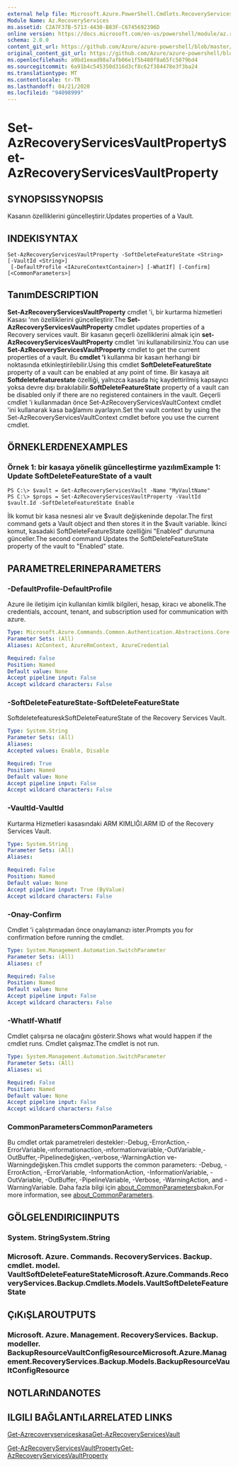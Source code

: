 ```yaml
---
external help file: Microsoft.Azure.PowerShell.Cmdlets.RecoveryServices.Backup.dll-Help.xml
Module Name: Az.RecoveryServices
ms.assetid: C2A7F37B-5713-4430-B83F-C6745692396D
online version: https://docs.microsoft.com/en-us/powershell/module/az.recoveryservices/set-azrecoveryservicesvaultproperty
schema: 2.0.0
content_git_url: https://github.com/Azure/azure-powershell/blob/master/src/RecoveryServices/RecoveryServices/help/Set-AzRecoveryServicesVaultProperty.md
original_content_git_url: https://github.com/Azure/azure-powershell/blob/master/src/RecoveryServices/RecoveryServices/help/Set-AzRecoveryServicesVaultProperty.md
ms.openlocfilehash: a9bd1eead98a7afb06e1f5b480f8a65fc5079bd4
ms.sourcegitcommit: 6a91b4c545350d316d3cf8c62f384478e3f3ba24
ms.translationtype: MT
ms.contentlocale: tr-TR
ms.lasthandoff: 04/21/2020
ms.locfileid: "94098999"
---
```

# <span data-ttu-id="83789-101">Set-AzRecoveryServicesVaultProperty</span><span class="sxs-lookup"><span data-stu-id="83789-101">Set-AzRecoveryServicesVaultProperty</span></span>

## <span data-ttu-id="83789-102">SYNOPSIS</span><span class="sxs-lookup"><span data-stu-id="83789-102">SYNOPSIS</span></span>
<span data-ttu-id="83789-103">Kasanın özelliklerini güncelleştirir.</span><span class="sxs-lookup"><span data-stu-id="83789-103">Updates properties of a Vault.</span></span>

## <span data-ttu-id="83789-104">INDEKI</span><span class="sxs-lookup"><span data-stu-id="83789-104">SYNTAX</span></span>

```
Set-AzRecoveryServicesVaultProperty -SoftDeleteFeatureState <String> [-VaultId <String>]
 [-DefaultProfile <IAzureContextContainer>] [-WhatIf] [-Confirm] [<CommonParameters>]
```

## <span data-ttu-id="83789-105">Tanım</span><span class="sxs-lookup"><span data-stu-id="83789-105">DESCRIPTION</span></span>
<span data-ttu-id="83789-106">**Set-AzRecoveryServicesVaultProperty** cmdlet 'i, bir kurtarma hizmetleri Kasası 'nın özelliklerini güncelleştirir.</span><span class="sxs-lookup"><span data-stu-id="83789-106">The **Set-AzRecoveryServicesVaultProperty** cmdlet updates properties of a Recovery services vault.</span></span>
<span data-ttu-id="83789-107">Bir kasanın geçerli özelliklerini almak için **set-AzRecoveryServicesVaultProperty** cmdlet 'ini kullanabilirsiniz.</span><span class="sxs-lookup"><span data-stu-id="83789-107">You can use **Set-AzRecoveryServicesVaultProperty** cmdlet to get the current properties of a vault.</span></span>
<span data-ttu-id="83789-108">Bu **cmdlet 'i** kullanma bir kasaın herhangi bir noktasında etkinleştirilebilir.</span><span class="sxs-lookup"><span data-stu-id="83789-108">Using this cmdlet **SoftDeleteFeatureState** property of a vault can be enabled at any point of time.</span></span>
<span data-ttu-id="83789-109">Bir kasaya ait **Softdeletefeaturestate** özelliği, yalnızca kasada hiç kaydettirilmiş kapsayıcı yoksa devre dışı bırakılabilir.</span><span class="sxs-lookup"><span data-stu-id="83789-109">**SoftDeleteFeatureState** property of a vault can be disabled only if there are no registered containers in the vault.</span></span>
<span data-ttu-id="83789-110">Geçerli cmdlet 'i kullanmadan önce Set-AzRecoveryServicesVaultContext cmdlet 'ini kullanarak kasa bağlamını ayarlayın.</span><span class="sxs-lookup"><span data-stu-id="83789-110">Set the vault context by using the Set-AzRecoveryServicesVaultContext cmdlet before you use the current cmdlet.</span></span>

## <span data-ttu-id="83789-111">ÖRNEKLERDEN</span><span class="sxs-lookup"><span data-stu-id="83789-111">EXAMPLES</span></span>

### <span data-ttu-id="83789-112">Örnek 1: bir kasaya yönelik güncelleştirme yazılım</span><span class="sxs-lookup"><span data-stu-id="83789-112">Example 1: Update SoftDeleteFeatureState of a vault</span></span>
```
PS C:\> $vault = Get-AzRecoveryServicesVault -Name "MyVaultName"
PS C:\> $props = Set-AzRecoveryServicesVaultProperty -VaultId $vault.Id -SoftDeleteFeatureState Enable
```

<span data-ttu-id="83789-113">İlk komut bir kasa nesnesi alır ve $vault değişkeninde depolar.</span><span class="sxs-lookup"><span data-stu-id="83789-113">The first command gets a Vault object and then stores it in the $vault variable.</span></span>
<span data-ttu-id="83789-114">İkinci komut, kasadaki SoftDeleteFeatureState özelliğini "Enabled" durumuna günceller.</span><span class="sxs-lookup"><span data-stu-id="83789-114">The second command Updates the SoftDeleteFeatureState property of the vault to "Enabled" state.</span></span>

## <span data-ttu-id="83789-115">PARAMETRELERINE</span><span class="sxs-lookup"><span data-stu-id="83789-115">PARAMETERS</span></span>

### <span data-ttu-id="83789-116">-DefaultProfile</span><span class="sxs-lookup"><span data-stu-id="83789-116">-DefaultProfile</span></span>
<span data-ttu-id="83789-117">Azure ile iletişim için kullanılan kimlik bilgileri, hesap, kiracı ve abonelik.</span><span class="sxs-lookup"><span data-stu-id="83789-117">The credentials, account, tenant, and subscription used for communication with azure.</span></span>

```yaml
Type: Microsoft.Azure.Commands.Common.Authentication.Abstractions.Core.IAzureContextContainer
Parameter Sets: (All)
Aliases: AzContext, AzureRmContext, AzureCredential

Required: False
Position: Named
Default value: None
Accept pipeline input: False
Accept wildcard characters: False
```

### <span data-ttu-id="83789-118">-SoftDeleteFeatureState</span><span class="sxs-lookup"><span data-stu-id="83789-118">-SoftDeleteFeatureState</span></span>
<span data-ttu-id="83789-119">Softdeletefeaturesk</span><span class="sxs-lookup"><span data-stu-id="83789-119">SoftDeleteFeatureState of the Recovery Services Vault.</span></span>

```yaml
Type: System.String
Parameter Sets: (All)
Aliases:
Accepted values: Enable, Disable

Required: True
Position: Named
Default value: None
Accept pipeline input: False
Accept wildcard characters: False
```

### <span data-ttu-id="83789-120">-VaultId</span><span class="sxs-lookup"><span data-stu-id="83789-120">-VaultId</span></span>
<span data-ttu-id="83789-121">Kurtarma Hizmetleri kasasındaki ARM KIMLIĞI.</span><span class="sxs-lookup"><span data-stu-id="83789-121">ARM ID of the Recovery Services Vault.</span></span>

```yaml
Type: System.String
Parameter Sets: (All)
Aliases:

Required: False
Position: Named
Default value: None
Accept pipeline input: True (ByValue)
Accept wildcard characters: False
```

### <span data-ttu-id="83789-122">-Onay</span><span class="sxs-lookup"><span data-stu-id="83789-122">-Confirm</span></span>
<span data-ttu-id="83789-123">Cmdlet 'i çalıştırmadan önce onaylamanızı ister.</span><span class="sxs-lookup"><span data-stu-id="83789-123">Prompts you for confirmation before running the cmdlet.</span></span>

```yaml
Type: System.Management.Automation.SwitchParameter
Parameter Sets: (All)
Aliases: cf

Required: False
Position: Named
Default value: None
Accept pipeline input: False
Accept wildcard characters: False
```

### <span data-ttu-id="83789-124">-WhatIf</span><span class="sxs-lookup"><span data-stu-id="83789-124">-WhatIf</span></span>
<span data-ttu-id="83789-125">Cmdlet çalışırsa ne olacağını gösterir.</span><span class="sxs-lookup"><span data-stu-id="83789-125">Shows what would happen if the cmdlet runs.</span></span> <span data-ttu-id="83789-126">Cmdlet çalışmaz.</span><span class="sxs-lookup"><span data-stu-id="83789-126">The cmdlet is not run.</span></span>

```yaml
Type: System.Management.Automation.SwitchParameter
Parameter Sets: (All)
Aliases: wi

Required: False
Position: Named
Default value: None
Accept pipeline input: False
Accept wildcard characters: False
```

### <span data-ttu-id="83789-127">CommonParameters</span><span class="sxs-lookup"><span data-stu-id="83789-127">CommonParameters</span></span>
<span data-ttu-id="83789-128">Bu cmdlet ortak parametreleri destekler:-Debug,-ErrorAction,-ErrorVariable,-ınformationaction,-ınformationvariable,-OutVariable,-OutBuffer,-Pipelinedeğişken,-verbose,-WarningAction ve-Warningdeğişken.</span><span class="sxs-lookup"><span data-stu-id="83789-128">This cmdlet supports the common parameters: -Debug, -ErrorAction, -ErrorVariable, -InformationAction, -InformationVariable, -OutVariable, -OutBuffer, -PipelineVariable, -Verbose, -WarningAction, and -WarningVariable.</span></span> <span data-ttu-id="83789-129">Daha fazla bilgi için [about_CommonParameters](http://go.microsoft.com/fwlink/?LinkID=113216)bakın.</span><span class="sxs-lookup"><span data-stu-id="83789-129">For more information, see [about_CommonParameters](http://go.microsoft.com/fwlink/?LinkID=113216).</span></span>

## <span data-ttu-id="83789-130">GÖLGELENDIRICI</span><span class="sxs-lookup"><span data-stu-id="83789-130">INPUTS</span></span>

### <span data-ttu-id="83789-131">System. String</span><span class="sxs-lookup"><span data-stu-id="83789-131">System.String</span></span>

### <span data-ttu-id="83789-132">Microsoft. Azure. Commands. RecoveryServices. Backup. cmdlet. model. VaultSoftDeleteFeatureState</span><span class="sxs-lookup"><span data-stu-id="83789-132">Microsoft.Azure.Commands.RecoveryServices.Backup.Cmdlets.Models.VaultSoftDeleteFeatureState</span></span>

## <span data-ttu-id="83789-133">ÇıKıŞLAR</span><span class="sxs-lookup"><span data-stu-id="83789-133">OUTPUTS</span></span>

### <span data-ttu-id="83789-134">Microsoft. Azure. Management. RecoveryServices. Backup. modeller. BackupResourceVaultConfigResource</span><span class="sxs-lookup"><span data-stu-id="83789-134">Microsoft.Azure.Management.RecoveryServices.Backup.Models.BackupResourceVaultConfigResource</span></span>

## <span data-ttu-id="83789-135">NOTLARıNDA</span><span class="sxs-lookup"><span data-stu-id="83789-135">NOTES</span></span>

## <span data-ttu-id="83789-136">ILGILI BAĞLANTıLAR</span><span class="sxs-lookup"><span data-stu-id="83789-136">RELATED LINKS</span></span>

[<span data-ttu-id="83789-137">Get-Azrecoveryserviceskasa</span><span class="sxs-lookup"><span data-stu-id="83789-137">Get-AzRecoveryServicesVault</span></span>](./Get-AzRecoveryServicesVault.md)

[<span data-ttu-id="83789-138">Get-AzRecoveryServicesVaultProperty</span><span class="sxs-lookup"><span data-stu-id="83789-138">Get-AzRecoveryServicesVaultProperty</span></span>](./Get-AzRecoveryServicesVaultProperty.md)


